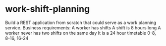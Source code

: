 # work-shift-planning
Build a REST application from scratch that could serve as a work planning service.    Business requirements:  A worker has shifts A shift is 8 hours long A worker never has two shifts on the same day It is a 24 hour timetable 0-8, 8-16, 16-24
